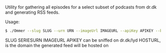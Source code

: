 Utility for gathering all episodes for a select subset of podcasts from dr.dk and generating RSS feeds.

Usage:
```bash
$ ./Ommer --slug SLUG --urn URN --imageUrl IMAGEURL --apiKey APIKEY --baseUrl BASEURL
```

SLUG SERIESURN IMAGEURL APIKEY can be sniffed on dr.dk/lyd
HOSTURL, is the domain the generated feed will be hosted on
